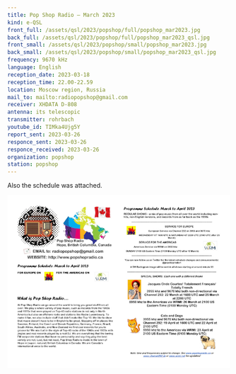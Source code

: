 ```yaml
---
title: Pop Shop Radio — March 2023
kind: e-QSL
front_full: /assets/qsl/2023/popshop/full/popshop_mar2023.jpg
back_full: /assets/qsl/2023/popshop/full/popshop_mar2023_qsl.jpg
front_small: /assets/qsl/2023/popshop/small/popshop_mar2023.jpg
back_small: /assets/qsl/2023/popshop/small/popshop_mar2023_qsl.jpg
frequency: 9670 kHz
language: English
reception_date: 2023-03-18
reception_time: 22.00-22.59
location: Moscow region, Russia
mail_to: mailto:radiopopshop@gmail.com
receiver: XHDATA D-808
antenna: its telescopic
transmitter: rohrbach
youtube_id: TIMka4Ujg5Y 
report_sent: 2023-03-26
responce_sent: 2023-03-26
responce_received: 2023-03-26
organization: popshop
station: popshop
---
```


Also the schedule was attached.

<a href="/assets/qsl/2023/popshop/full/popshop_schedule.jpg">
<img src="/assets/qsl/2023/popshop/small/popshop_schedule.jpg"/>
</a>

